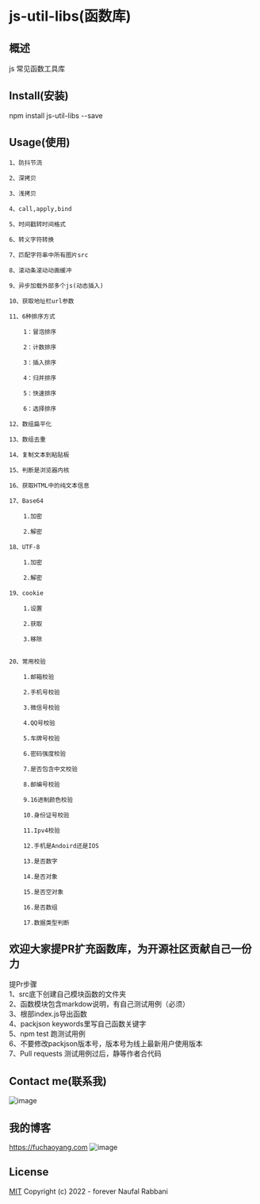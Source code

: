 # js-util-libs(函数库)

## 概述

js 常见函数工具库

## Install(安装)

npm install js-util-libs --save

## Usage(使用)

    1、防抖节流  

    2、深拷贝  

    3、浅拷贝  

    4、call,apply,bind  

    5、时间戳转时间格式  

    6、转义字符转换  

    7、匹配字符串中所有图片src  

    8、滚动条滚动动画缓冲  

    9、异步加载外部多个js(动态插入)  

    10、获取地址栏url参数 

    11、6种排序方式  

        1：冒泡排序 

        2：计数排序 

        3：插入排序

        4：归并排序 

        5：快速排序 
        
        6：选择排序

    12、数组扁平化  

    13、数组去重  

    14、复制文本到粘贴板  

    15、判断是浏览器内核  

    16、获取HTML中的纯文本信息 

    17、Base64 

        1.加密  

        2.解密  

    18、UTF-8 

        1.加密  

        2.解密  

    19、cookie  

        1.设置

        2.获取

        3.移除  


    20、常用校验  

        1.邮箱校验  

        2.手机号校验  

        3.微信号校验  

        4.QQ号校验  

        5.车牌号校验  

        6.密码强度校验  

        7.是否包含中文校验  

        8.邮编号校验  

        9.16进制颜色校验  

        10.身份证号校验  

        11.Ipv4校验  

        12.手机是Andoird还是IOS  

        13.是否数字  

        14.是否对象  

        15.是否空对象  

        16.是否数组  

        17.数据类型判断


## 欢迎大家提PR扩充函数库，为开源社区贡献自己一份力
提Pr步骤  
1、src底下创建自己模块函数的文件夹  
2、函数模块包含markdow说明，有自己测试用例（必须）  
3、根部index.js导出函数  
4、packjson keywords里写自己函数关键字  
5、npm test 跑测试用例  
6、不要修改packjson版本号，版本号为线上最新用户使用版本  
7、Pull requests 测试用例过后，静等作者合代码  

## Contact me(联系我)
![image](https://user-images.githubusercontent.com/25168173/154791040-09b5e289-5533-4aa2-9e6d-cb11eabfddf3.png)

## 我的博客
https://fuchaoyang.com
![image](https://user-images.githubusercontent.com/25168173/154791015-750d04e4-02d4-4ebb-a559-5e3331003309.png)

## License

[MIT](http://opensource.org/licenses/MIT) Copyright (c) 2022 - forever Naufal Rabbani
